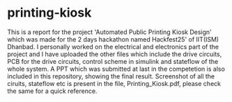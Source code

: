 # printing-kiosk
This is a report for the project 'Automated Public Printing Kiosk Design' which was made for the 2 days hackathon named Hackfest25' of IIT(ISM) Dhanbad. I personally worked on the electrical and electronics part of the project and I have uploaded the other files which include the drive circuits, PCB for the drive circuits, control scheme in simulink and stateflow of the whole system. A PPT which was submitted at last in the competetion is also included in this repository, showing the final result. Screenshot of all the ciruits, stateflow etc is present in the file, Printing_Kiosk.pdf, please check the same for a quick reference.
